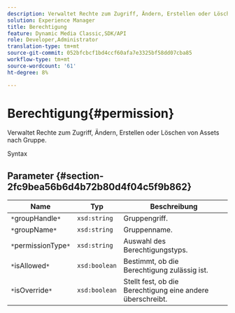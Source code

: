 ```yaml
---
description: Verwaltet Rechte zum Zugriff, Ändern, Erstellen oder Löschen von Assets nach Gruppe.
solution: Experience Manager
title: Berechtigung
feature: Dynamic Media Classic,SDK/API
role: Developer,Administrator
translation-type: tm+mt
source-git-commit: 052bfcbcf1bd4ccf60afa7e3325bf58dd07cba85
workflow-type: tm+mt
source-wordcount: '61'
ht-degree: 8%

---
```



# Berechtigung{#permission}

Verwaltet Rechte zum Zugriff, Ändern, Erstellen oder Löschen von Assets nach Gruppe.

Syntax

## Parameter {#section-2fc9bea56b6d4b72b80d4f04c5f9b862}

| Name | Typ | Beschreibung |
|---|---|---|
| `*`groupHandle`*` | `xsd:string` | Gruppengriff. |
| `*`groupName`*` | `xsd:string` | Gruppenname. |
| `*`permissionType`*` | `xsd:string` | Auswahl des Berechtigungstyps. |
| `*`isAllowed`*` | `xsd:boolean` | Bestimmt, ob die Berechtigung zulässig ist. |
| `*`isOverride`*` | `xsd:boolean` | Stellt fest, ob die Berechtigung eine andere überschreibt. |

